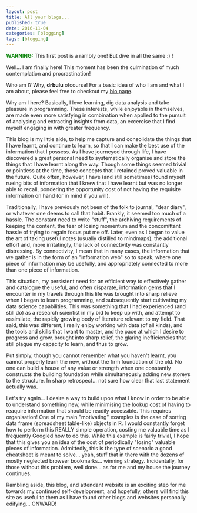 ```yaml
---
layout: post
title: All your blogs...
published: true
date: 2016-11-04
categories: [blogging]
tags: [blogging]
---
```


<b style="color:green">WARNING:</b> This first post is a rambly one! But dive in all the same :) !

Well... I am finally here! This moment has been the culmination of much contemplation and procrastination!  

Who am I? Why, **drbulu** ofcourse! For a basic idea of who I am and what I am about, please feel free to checkout my <a href="http://drbulu.github.io/drbio/">bio page</a>.  

Why am I here? Basically, I love learning, dig data analysis and take pleasure in programming. These interests, while enjoyable in themselves, are made even more satisfying in combination when applied to the pursuit of analysing and extracting insights from data, an excercise that I find myself engaging in with greater frequency.  

This blog is my little aide, to help me capture and consolidate the things that I have learnt, and continue to learn, so that I can make the best use of the information that I possess. As I have journeyed through life, I have discovered a great personal need to systematically organise and store the things that I have learnt along the way. Though some things seemed trivial or pointless at the time, those concepts that I retained proved valuable in the future. Quite often, however, I have (and still sometimes) found myself rueing bits of information that I knew that I have learnt but was no longer able to recall, pondering the opportunity cost of not having the requisite information on hand (or in mind if you will).  

Traditionally, I have previously not been of the folk to journal, "dear diary", or whatever one deems to call that habit. Frankly, it seemed too much of a hassle. The constant need to write "stuff", the archiving requirements of keeping the content, the fear of losing momentum and the concomittant hassle of trying to regain focus put me off. Later, even as I began to value the art of taking useful notes (usually distilled to mindmaps), the additional effort and, more irritatingly, the lack of connectivity was constantly distressing. By connectivity, I mean that in many cases, the information that we gather is in the form of an "information web" so to speak, where one piece of information may be usefully, and appropriately connected to more than one piece of information.  

This situation, my persistent need for an efficient way to effectively gather and catalogue the useful, and often disparate, information gems that I encounter in my travels through this life was brought into sharp relieve when I began to learn programming, and subsequently start cultivating my data science capabilities. This was something that I had experienced (and still do) as a research scientist in my bid to keep up with, and attempt to assimilate, the rapidly growing body of literature relevant to my field. That said, this was different, I really enjoy working with data (of all kinds), and the tools and skills that I want to master, and the pace at which I desire to progress and grow, brought into sharp relief, the glaring inefficiencies that still plague my capacity to learn, and thus to grow.  

Put simply, though you cannot remember what you haven't learnt, you cannot properly learn the new, without the firm foundation of the old. No one can build a house of any value or strength when one constantly constructs the building foundation while simultaneously adding new storeys to the structure. In sharp retrospect... not sure how clear that last statement actually was.  

Let's try again... I desire a way to build upon what I know in order to be able to understand something new, while minimising the lookup cost of having to reaquire information that should be readily accessible. This requires organisation! One of my main "motivating" examples is the case of sorting data frame (spreadsheet table-like) objects in R. I would constantly forget how to perform this REALLY simple operation, costing me valuable time as I frequently Googled how to do this. While this example is fairly trivial, I hope that this gives you an idea of the cost of periodically "losing" valuable pieces of information. Admittedly, this is the type of scenario a good cheatsheet is meant to solve... yeah, stuff that in there with the dozens of mostly neglected browser bookmarks... winning strategy. Incidentally, for those without this problem, well done... as for me and my house the journey continues.

Rambling aside, this blog, and attendant website is an exciting step for me towards my continued self-development, and hopefully, others will find this site as useful to them as I have found other blogs and websites personally edifying... ONWARD! 
